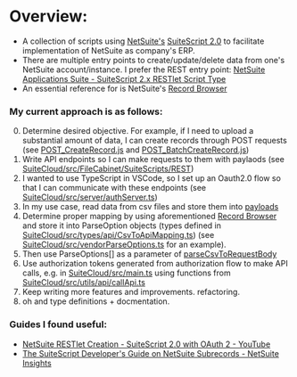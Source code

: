 # Overview:
- A collection of scripts using [NetSuite's](https://www.netsuite.com/portal/home.shtml) [SuiteScript 2.0](https://docs.oracle.com/en/cloud/saas/netsuite/ns-online-help/article_4140956840.html) to facilitate implementation of NetSuite as company's ERP.
- There are multiple entry points to create/update/delete data from one's NetSuite account/instance. I prefer the REST entry point: [NetSuite Applications Suite - SuiteScript 2.x RESTlet Script Type](https://docs.oracle.com/en/cloud/saas/netsuite/ns-online-help/section_4387799403.html)
- An essential reference for is NetSuite's [Record Browser](https://system.netsuite.com/help/helpcenter/en_US/srbrowser/Browser2024_2/script/record/account.html) 

### My current approach is as follows:
0. Determine desired objective. For example, if I need to upload a substantial amount of data, I can create records through POST requests (see [POST_CreateRecord.js](https://github.com/AndrewGarwood/NetSuite/blob/master/SuiteCloud/src/FileCabinet/SuiteScripts/REST/POST_CreateRecord.js) and [POST_BatchCreateRecord.js](https://github.com/AndrewGarwood/NetSuite/blob/master/SuiteCloud/src/FileCabinet/SuiteScripts/REST/POST_BatchCreateRecord.js))
1. Write API endpoints so I can make requests to them with paylaods (see [SuiteCloud/src/FileCabinet/SuiteScripts/REST](https://github.com/AndrewGarwood/NetSuite/tree/master/SuiteCloud/src/FileCabinet/SuiteScripts/REST))
2. I wanted to use TypeScript in VSCode, so I set up an Oauth2.0 flow so that I can communicate with these endpoints (see [SuiteCloud/src/server/authServer.ts](https://github.com/AndrewGarwood/NetSuite/blob/master/SuiteCloud/src/server/authServer.ts))
3. In my use case, read data from csv files and store them into [payloads](https://github.com/AndrewGarwood/NetSuite/blob/master/SuiteCloud/src/utils/api/samplePayloads.ts)
4. Determine proper mapping by using aforementioned [Record Browser](https://system.netsuite.com/help/helpcenter/en_US/srbrowser/Browser2024_2/script/record/account.html) and store it into ParseOption objects (types defined in [SuiteCloud/src/types/api/CsvToApiMapping.ts](https://github.com/AndrewGarwood/NetSuite/blob/master/SuiteCloud/src/types/api/CsvToApiMapping.ts)) (see [SuiteCloud/src/vendorParseOptions.ts](https://github.com/AndrewGarwood/NetSuite/blob/master/SuiteCloud/src/vendorParseOptions.ts) for an example).
5. Then use ParseOptions[] as a parameter of [parseCsvToRequestBody](https://github.com/AndrewGarwood/NetSuite/blob/master/SuiteCloud/src/parseCsvToRequestBody.ts) 
6. Use authorization tokens generated from authorization flow to make API calls, e.g. in [SuiteCloud/src/main.ts](https://github.com/AndrewGarwood/NetSuite/blob/master/SuiteCloud/src/main.ts) using functions from [SuiteCloud/src/utils/api/callApi.ts](https://github.com/AndrewGarwood/NetSuite/blob/master/SuiteCloud/src/utils/api/callApi.ts)
7. Keep writing more features and improvements. refactoring.
8. oh and type definitions + docmentation.

### Guides I found useful: 
- [NetSuite RESTlet Creation - SuiteScript 2.0 with OAuth 2 - YouTube](https://www.youtube.com/watch?v=MAOMQp5dh0U)
- [The SuiteScript Developer's Guide on NetSuite Subrecords - NetSuite Insights](https://netsuite.smash-ict.com/suitescript-developers-guide-on-netsuite-subrecords-part-1/)
